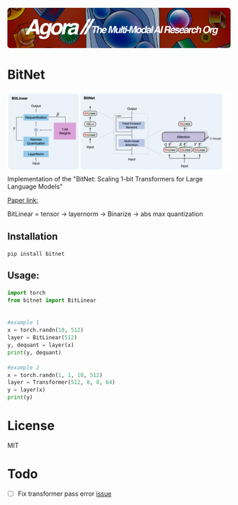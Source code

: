 [![Multi-Modality](agorabanner.png)](https://discord.gg/qUtxnK2NMf)

# BitNet
![bitnet](/bitnet.png)
Implementation of the "BitNet: Scaling 1-bit Transformers for Large Language Models"

[Paper link:](https://arxiv.org/pdf/2310.11453.pdf)

BitLinear = tensor -> layernorm -> Binarize -> abs max quantization 

## Installation
`pip install bitnet`

## Usage:
```python
import torch 
from bitnet import BitLinear


#example 1
x = torch.randn(10, 512)
layer = BitLinear(512)
y, dequant = layer(x)
print(y, dequant)

#example 2
x = torch.randn(1, 1, 10, 512)
layer = Transformer(512, 8, 8, 64)
y = layer(x)
print(y)
```

# License
MIT


# Todo
- [ ] Fix transformer pass error [issue](https://github.com/kyegomez/BitNet/issues/5)

